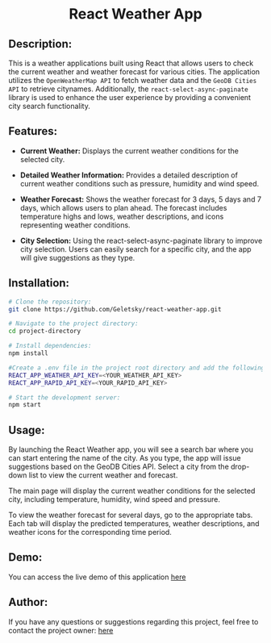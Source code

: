 <h1 align="center">React Weather App</h1>

## Description:

This is a weather applications built using React that allows users to check the current weather and weather forecast for various cities. The application utilizes the `OpenWeatherMap API` to fetch weather data and the `GeoDB Cities API` to retrieve citynames. Additionally, the `react-select-async-paginate` library is used to enhance the user experience by providing a convenient city search functionality.

## Features:

- **Current Weather:** Displays the current weather conditions for the selected city.

- **Detailed Weather Information:** Provides a detailed description of current weather conditions such as pressure, humidity and wind speed.

- **Weather Forecast:** Shows the weather forecast for 3 days, 5 days and 7 days, which allows users to plan ahead. The forecast includes temperature highs and lows, weather descriptions, and icons representing weather conditions.

- **City Selection:** Using the react-select-async-paginate library to improve city selection. Users can easily search for a specific city, and the app will give suggestions as they type.

## Installation:

```bash
# Clone the repository:
git clone https://github.com/Geletsky/react-weather-app.git

# Navigate to the project directory:
cd project-directory

# Install dependencies:
npm install

#Create a .env file in the project root directory and add the following lines, replacing <YOUR_API_KEY> with your respective API keys:
REACT_APP_WEATHER_API_KEY=<YOUR_WEATHER_API_KEY>
REACT_APP_RAPID_API_KEY=<YOUR_RAPID_API_KEY>

# Start the development server:
npm start
```

## Usage:

By launching the React Weather app, you will see a search bar where you can start entering the name of the city. As you type, the app will issue suggestions based on the GeoDB Cities API. Select a city from the drop-down list to view the current weather and forecast.

The main page will display the current weather conditions for the selected city, including temperature, humidity, wind speed and pressure.

To view the weather forecast for several days, go to the appropriate tabs. Each tab will display the predicted temperatures, weather descriptions, and weather icons for the corresponding time period.

## Demo:

You can access the live demo of this application [here](https://react-weather-app-rust-theta.vercel.app/)

## Author:

If you have any questions or suggestions regarding this project, feel free to contact the project owner: [here](https://github.com/Geletsky)